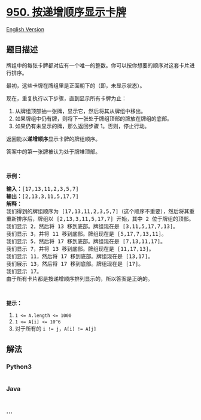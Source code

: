 # [950. 按递增顺序显示卡牌](https://leetcode-cn.com/problems/reveal-cards-in-increasing-order)

[English Version](/solution/0900-0999/0950.Reveal%20Cards%20In%20Increasing%20Order/README_EN.md)

## 题目描述

<!-- 这里写题目描述 -->
<p>牌组中的每张卡牌都对应有一个唯一的整数。你可以按你想要的顺序对这套卡片进行排序。</p>

<p>最初，这些卡牌在牌组里是正面朝下的（即，未显示状态）。</p>

<p>现在，重复执行以下步骤，直到显示所有卡牌为止：</p>

<ol>
	<li>从牌组顶部抽一张牌，显示它，然后将其从牌组中移出。</li>
	<li>如果牌组中仍有牌，则将下一张处于牌组顶部的牌放在牌组的底部。</li>
	<li>如果仍有未显示的牌，那么返回步骤 1。否则，停止行动。</li>
</ol>

<p>返回能以<strong>递增顺序</strong>显示卡牌的牌组顺序。</p>

<p>答案中的第一张牌被认为处于牌堆顶部。</p>

<p>&nbsp;</p>

<p><strong>示例：</strong></p>

<pre><strong>输入：</strong>[17,13,11,2,3,5,7]
<strong>输出：</strong>[2,13,3,11,5,17,7]
<strong>解释：
</strong>我们得到的牌组顺序为 [17,13,11,2,3,5,7]（这个顺序不重要），然后将其重新排序。
重新排序后，牌组以 [2,13,3,11,5,17,7] 开始，其中 2 位于牌组的顶部。
我们显示 2，然后将 13 移到底部。牌组现在是 [3,11,5,17,7,13]。
我们显示 3，并将 11 移到底部。牌组现在是 [5,17,7,13,11]。
我们显示 5，然后将 17 移到底部。牌组现在是 [7,13,11,17]。
我们显示 7，并将 13 移到底部。牌组现在是 [11,17,13]。
我们显示 11，然后将 17 移到底部。牌组现在是 [13,17]。
我们展示 13，然后将 17 移到底部。牌组现在是 [17]。
我们显示 17。
由于所有卡片都是按递增顺序排列显示的，所以答案是正确的。
</pre>

<p>&nbsp;</p>

<p><strong>提示：</strong></p>

<ol>
	<li><code>1 &lt;= A.length &lt;= 1000</code></li>
	<li><code>1 &lt;= A[i] &lt;= 10^6</code></li>
	<li>对于所有的&nbsp;<code>i != j</code>，<code>A[i] != A[j]</code></li>
</ol>

## 解法

<!-- 这里可写通用的实现逻辑 -->

<!-- tabs:start -->

### **Python3**

<!-- 这里可写当前语言的特殊实现逻辑 -->

```python

```

### **Java**

<!-- 这里可写当前语言的特殊实现逻辑 -->

```java

```

### **...**

```

```

<!-- tabs:end -->
